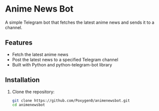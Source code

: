 # Anime News Bot

A simple Telegram bot that fetches the latest anime news and sends it to a channel.

## Features
- Fetch the latest anime news
- Post the latest news to a specified Telegram channel
- Built with Python and python-telegram-bot library

## Installation

1. Clone the repository:
   ```bash
   git clone https://github.com/Poxygen0/animenewsbot.git
   cd animenewsbot
